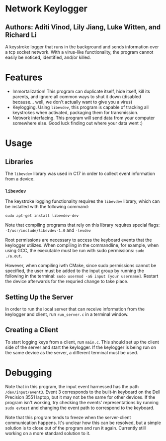 # Network Keylogger

## Authors: Aditi Vinod, Lily Jiang, Luke Witten, and Richard Li

A keystroke logger that runs in the background and sends information over a tcp socket network.
With a virus-like functionality, the program cannot easily be noticed, identified, and/or killed.

# Features
- Immortalization! This program can duplicate itself, hide itself, kill its parents, and ignore all common ways to shut it down (disabled because... well, we don't actually want to give you a virus)
- Keylogging. Using `libevdev`, this program is capable of tracking all keystrokes when activated, packaging them for transmission.
- Network interfacing. This program will send data from your computer somewhere else. Good luck finding out where your data went :) 

# Usage

## Libraries
The `libevdev` library was used in C17 in order to collect event information from a device.

### `libevdev`

The keystroke logging functionality requires the `libevdev` library, which can be
installed with the following command:

`sudo apt-get install libevdev-dev`

Note that compiling programs that rely on this library requires special flags:
`-I/usr/include/libevdev-1.0` and `-levdev`

Root permissions are necessary to access the keyboard events that the keylogger 
utilizes. When compiling in the commandline, for example, when using GCC, the 
executable must be run with sudo permissions: `sudo ./a.out`.

However, when compiling iwth CMake, since sudo permissions cannot be specified,
the user must be added to the input group by running the following in the terminal:
`sudo usermod -aG input [your username]`.
Restart the device afterwards for the requried change to take place.

## Setting Up the Server
In order to run the local server that can receive information from the keylogger
and client, run `run_server.c` in a terminal window.

## Creating a Client
To start logging keys from a client, run `main.c`. This should set up the client
side of the server and start the keylogger. If the keylogger is being run on the
same device as the server, a different terminal must be used.

# Debugging

Note that in this program, the input event harnessed has the path `/dev/input/event3`.
Event 3 corresponds to the built-in keyboard on the Dell Precision 3551 laptop, but it
may not be the same for other devices. If the program isn't working, try checking the
events' representations by running `sudo evtest` and changing the event path to
correspond to the keyboard.

Note that this program tends to freeze when the server-client communication happens. It's unclear how this can be resolved, but a simple solution is to close out of the program and run it again. Currently still working on a more standard solution to it.

